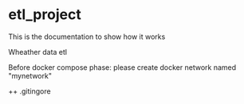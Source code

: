 # etl_project
This is the documentation to show how it works  

Wheather data etl

Before docker compose phase: please create docker network named "mynetwork"

++ .gitingore